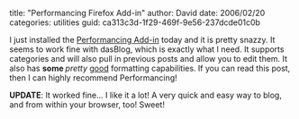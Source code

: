 
title: "Performancing Firefox Add-in"
author: David
date: 2006/02/20
categories: utilities
guid: ca313c3d-1f29-469f-9e56-237dcde01c0b

I just installed the [Performancing Add-in](https://addons.mozilla.org/extensions/moreinfo.php?id=1730) today and it is pretty snazzy. It seems to work fine with dasBlog, which is exactly what I need. It supports categories and will also pull in previous posts and allow you to edit them. It also has <b>some </b><i>pretty</i> <u>good</u> formatting capabilities. If you can read this post, then I can highly recommend Performancing!

**UPDATE**: It worked fine... I like it a lot! A very quick and easy way to blog, and from within your browser, too! Sweet!


